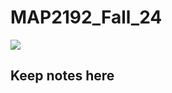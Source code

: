 # MAP2192_Fall_24

<img src="https://www.fau.edu/science/images/buildingmap.jpg">

## Keep notes here
